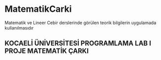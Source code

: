 # MatematikCarki
 Matematik ve Lineer Cebir derslerinde görülen teorik bilgilerin uygulamada kullanılmasıdır

## KOCAELİ ÜNİVERSİTESİ PROGRAMLAMA LAB I PROJE MATEMATİK ÇARKI
